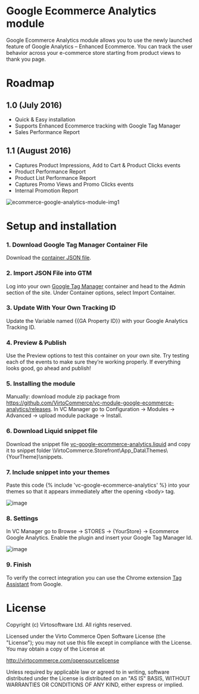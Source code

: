 # Google Ecommerce Analytics module
Google Ecommerce Analytics module allows you to use the newly launched feature of Google Analytics – Enhanced Ecommerce. You can track the user behavior across your e-commerce store starting from product views to thank you page.

# Roadmap
## 1.0 (July 2016)
* Quick & Easy installation
* Supports Enhanced Ecommerce tracking with Google Tag Manager
* Sales Performance Report

## 1.1 (August 2016)
* Captures Product Impressions, Add to Cart & Product Clicks events
* Product Performance Report
* Product List Performance Report
* Captures Promo Views and Promo Clicks events
* Internal Promotion Report

![ecommerce-google-analytics-module-img1](https://cloud.githubusercontent.com/assets/7644848/17057938/bfd5cd42-501d-11e6-9a8a-9b50051d9178.PNG)

# Setup and installation

### 1. Download Google Tag Manager Container File
Download the <a href="https://raw.githubusercontent.com/VirtoCommerce/vc-module-google-ecommerce-analytics/master/VirtoCommerce.GoogleEcommerceAnalyticsModule.Web/Content/gtm-virtocommerce_v1.json">container JSON file</a>.

### 2. Import JSON File into GTM
Log into your own <a href="http://www.google.com/tagmanager/">Google Tag Manager</a> container and head to the Admin section of the site. Under Container options, select Import Container.

### 3. Update With Your Own Tracking ID
Update the Variable named {{GA Property ID}} with your Google Analytics Tracking ID.

### 4. Preview & Publish
Use the Preview options to test this container on your own site. Try testing each of the events to make sure they’re working properly. If everything looks good, go ahead and publish!

### 5. Installing the module
Manually: download module zip package from https://github.com/VirtoCommerce/vc-module-google-ecommerce-analytics/releases. In VC Manager go to Configuration -> Modules -> Advanced -> upload module package -> Install.

### 6. Download Liquid snippet file
Download the snippet file <a href="">vc-google-ecommerce-analytics.liquid</a> and copy it to snippet folder \VirtoCommerce.Storefront\App_Data\Themes\\{YourTheme}\snippets.

### 7. Include snippet into your themes
Paste this code {% include 'vc-google-ecommerce-analytics' %} into your themes so that it appears immediately after the opening \<body\> tag.

![image](https://cloud.githubusercontent.com/assets/7644848/17433536/92749548-5b05-11e6-8762-2a2e194e8e4e.png)

### 8. Settings
In VC Manager go to Browse -> STORES -> {YourStore} -> Ecommerce Google Analytics. Enable the plugin and insert your Google Tag Manager Id.

![image](https://cloud.githubusercontent.com/assets/7644848/17435851/bcf1fa28-5b13-11e6-8d24-8fd3b757051c.png)

### 9. Finish
To verify the correct integration you can use the Chrome extension <a href="https://chrome.google.com/webstore/detail/tag-assistant-by-google/kejbdjndbnbjgmefkgdddjlbokphdefk">Tag Assistant</a> from Google. 

# License
Copyright (c) Virtosoftware Ltd.  All rights reserved.

Licensed under the Virto Commerce Open Software License (the "License"); you
may not use this file except in compliance with the License. You may
obtain a copy of the License at

http://virtocommerce.com/opensourcelicense

Unless required by applicable law or agreed to in writing, software
distributed under the License is distributed on an "AS IS" BASIS,
WITHOUT WARRANTIES OR CONDITIONS OF ANY KIND, either express or
implied.
